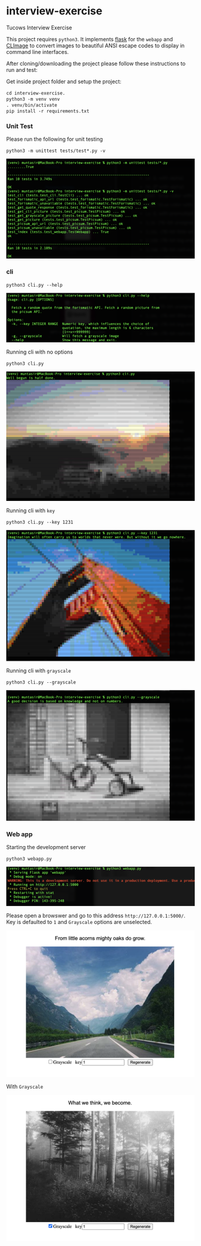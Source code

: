 # interview-exercise
Tucows Interview Exercise

This project requires `python3`. It implements [flask](https://flask.palletsprojects.com/en/3.0.x/) for the `webapp` and [CLImage](https://github.com/pnappa/CLImage) to convert images to beautiful ANSI escape codes to display in command line interfaces.

After cloning/downloading the project please follow these instructions to run and test:

Get inside project folder and setup the project:  

```
cd interview-exercise.
python3 -m venv venv
. venv/bin/activate
pip install -r requirements.txt
```

### Unit Test

Please run the following for unit testing
```
python3 -m unittest tests/test*.py -v
```

![Alt text](extras/unittest.png)

### cli
```
python3 cli.py --help
```
![cli-help](extras/cli-help.png)


Running cli with no options
```
python3 cli.py
```
![cli](extras/cli.png)


Running cli with `key`
```
python3 cli.py --key 1231
```

![cli-key-1231](extras/cli-key-1231.png)


Running cli with `grayscale`
```
python3 cli.py --grayscale
```
![cli-grayscale](extras/cli-grayscale.png)


### Web app

Starting the development server 
```
python3 webapp.py 
```
![webapp](extras/webapp-start.png)

Please open a browswer and go to this address `http://127.0.0.1:5000/`. Key is defaulted to `1` and `Grayscale` options are unselected.

![web](extras/web.png)

With `Grayscale`

![web-grayscale](extras/web-grayscale.png)